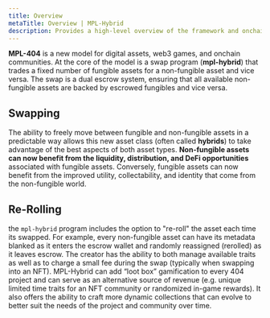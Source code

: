 ```yaml
---
title: Overview
metaTitle: Overview | MPL-Hybrid
description: Provides a high-level overview of the framework and onchain protocol for hybrid assets.
---
```


**MPL-404** is a new model for digital assets, web3 games, and onchain communities. At the core of the model is a swap program (**mpl-hybrid**) that trades a fixed number of fungible assets for a non-fungible asset and vice versa. The swap is a dual escrow system, ensuring that all available non-fungible assets are backed by escrowed fungibles and vice versa.

## Swapping

The ability to freely move between fungible and non-fungible assets in a predictable way allows this new asset class (often called **hybrids**) to take advantage of the best aspects of both asset types. **Non-fungible assets can now benefit from the liquidity, distribution, and DeFi opportunities** associated with fungible assets. Conversely, fungible assets can now benefit from the improved utility, collectability, and identity that come from the non-fungible world.

## Re-Rolling

the `mpl-hybrid` program includes the option to "re-roll" the asset each time its swapped. For example, every non-fungible asset can have its metadata blanked as it enters the escrow wallet and randomly reassigned (rerolled) as it leaves escrow. The creator has the ability to both manage available traits as well as to charge a small fee during the swap (typically when swapping into an NFT). MPL-Hybrid can add “loot box” gamification to every 404 project and can serve as an alternative source of revenue (e.g. unique limited time traits for an NFT community or randomized in-game rewards). It also offers the ability to craft more dynamic collections that can evolve to better suit the needs of the project and community over time.
